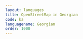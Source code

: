 ```yaml
---
layout: languages
title: OpenStreetMap in Georgian
code: ka
languagename: Georgian
order: 1000
---
```

